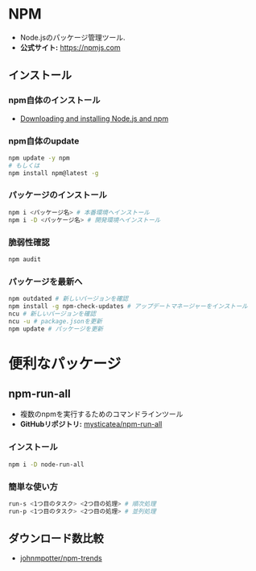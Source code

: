# NPM
- Node.jsのパッケージ管理ツール.
- **公式サイト:** https://npmjs.com

## インストール
### npm自体のインストール
- [Downloading and installing Node.js and npm](https://docs.npmjs.com/downloading-and-installing-node-js-and-npm)

### npm自体のupdate
```bash
npm update -y npm
# もしくは
npm install npm@latest -g
```

### パッケージのインストール
```bash
npm i <パッケージ名> # 本番環境へインストール
npm i -D <パッケージ名> # 開発環境へインストール
```

### 脆弱性確認
```bash
npm audit
```

### パッケージを最新へ
```bash
npm outdated # 新しいバージョンを確認
npm install -g npm-check-updates # アップデートマネージャーをインストール
ncu # 新しいバージョンを確認
ncu -u # package.jsonを更新
npm update # パッケージを更新
```

# 便利なパッケージ

## npm-run-all
- 複数のnpmを実行するためのコマンドラインツール
- **GitHubリポジトリ:** [mysticatea/npm-run-all](https://github.com/mysticatea/npm-run-all)

### インストール
```bash
npm i -D node-run-all
```

### 簡単な使い方
```bash
run-s <1つ目のタスク> <2つ目の処理> # 順次処理
run-p <1つ目のタスク> <2つ目の処理> # 並列処理
```

## ダウンロード数比較
- [johnmpotter/npm-trends](https://github.com/johnmpotter/npm-trends)


